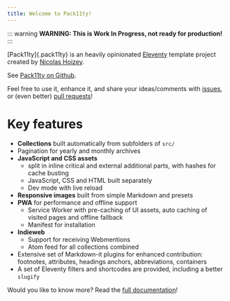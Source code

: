```yaml
---
title: Welcome to Pack11ty!
---
```


::: warning
**WARNING: This is Work In Progress, not ready for production!**
:::

[Pack11ty]{.pack11ty} is an heavily opinionated [Eleventy](https://www.11ty.dev/) template project created by [Nicolas Hoizey](https://nicolas-hoizey.com/).

See [Pack11ty on Github](https://github.com/nhoizey/pack11ty).

Feel free to use it, enhance it, and share your ideas/comments with [issues](https://github.com/nhoizey/pack11ty/issues/new/choose), or (even better) [pull requests](https://github.com/nhoizey/pack11ty/compare)!

# Key features

- **Collections** built automatically from subfolders of `src/`
- Pagination for yearly and monthly archives
- **JavaScript and CSS assets**
  - split in inline critical and external additional parts, with hashes for cache busting
  - JavaScript, CSS and HTML built separately
  - Dev mode with live reload
- **Responsive images** built from simple Markdown and presets
- **PWA** for performance and offline support
  - Service Worker with pre-caching of UI assets, auto caching of visited pages and offline fallback
  - Manifest for installation
- **Indieweb**
  - Support for receiving Webmentions
  - Atom feed for all collections combined
- Extensive set of Markdown-it plugins for enhanced contribution: footnotes, attributes, headings anchors, abbreviations, containers
- A set of Eleventy filters and shortcodes are provided, including a better `slugify`

Would you like to know more? Read the [full documentation](documentation/)!
